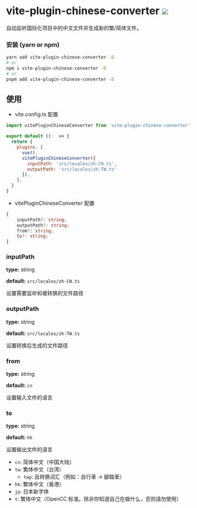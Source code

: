 # vite-plugin-chinese-converter [![](https://badge.fury.io/js/vite-plugin-chinese-converter.svg)](https://www.npmjs.com/package/vite-plugin-chinese-converter)
自动监听国际化项目中的中文文件并生成新的繁/简体文件。

### 安装 (yarn or npm)

```bash
yarn add vite-plugin-chinese-converter -D
# or
npm i vite-plugin-chinese-converter -D
# or
pnpm add vite-plugin-chinese-converter -D
```
## 使用
- vite.config.ts 配置
```javascript
import vitePluginChineseConverter from 'vite-plugin-chinese-converter';

export default ():  => {
  return {
    plugins: [
      vue(),
      vitePluginChineseConverter({
        inputPath: 'src/locales/zh-CN.ts',
        outputPath: 'src/locales/zh-TW.ts'
      }),
    ],
  }
}
```
- vitePluginChineseConverter 配置

```ts
{
    inputPath?: string;
    outputPath?: string;
    from?: string;
    to?: string;
}
```

### inputPath

**type:** string

**default:** `src/locales/zh-CN.ts`

设置需要监听和被转换的文件路径

### outputPath

**type:** string

**default:** `src/locales/zh-TW.ts`

设置转换后生成的文件路径

### from

**type:** string

**default:** `cn`

设置输入文件的语言

### to

**type:** string

**default:** `hk`

设置输出文件的语言

- `cn`: 简体中文（中国大陆）
- `tw`: 繁体中文（台湾）
    - `twp`: 且转换词汇（例如：自行車 -> 腳踏車）
- `hk`: 繁体中文（香港）
- `jp`: 日本新字体
- `t`: 繁体中文（OpenCC 标准。除非你知道自己在做什么，否则请勿使用）
